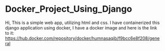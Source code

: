 # Docker_Project_Using_Django
Hi, This is a simple web app, utilizing html and css. I have containerized this django application using docker, I have a docker image and here is the link to it: https://hub.docker.com/repository/docker/humnasaqib/f9bcc6e8f208/general 
